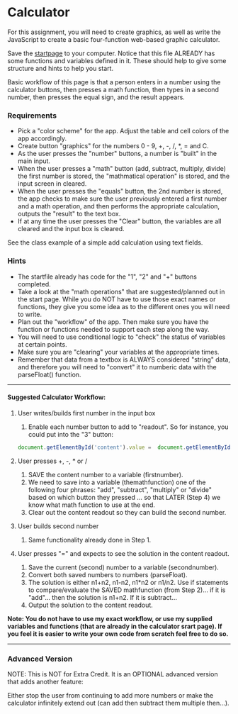 Calculator
==========

For this assignment, you will need to create graphics, as well as write the JavaScript to create a basic four-function web-based graphic calculator.

Save the [startpage](http://itpwebdev.usc.edu/starters/301/calculator_start.html) to your computer. Notice that this file ALREADY has some functions and variables defined in it. These should help to give some structure and hints to help you start. 

Basic workflow of this page is that a person enters in a number using the calculator buttons, then presses a math function, then types in a second number, then presses the equal sign, and the result appears. 

### Requirements

*	Pick a "color scheme" for the app. Adjust the table and cell colors of the app accordingly.
*	Create button "graphics" for the numbers 0 - 9, +, -, /, *, = and C.
*	As the user presses the "number" buttons, a number is "built" in the main input.
*	When the user presses a "math" button (add, subtract, multiply, divide) the first number is stored, the "mathmatical operation" is stored, and the input screen in cleared.
*	When the user presses the "equals" button, the 2nd number is stored, the app checks to make sure the user previously entered a first number and a math operation, and then performs the appropriate calculation, outputs the "result" to the text box.
*	If at any time the user presses the "Clear" button, the variables are all cleared and the input box is cleared.

See the class example of a simple add calculation using text fields. 

### Hints

*	The startfile already has code for the "1", "2" and "+" buttons completed.
*	Take a look at the "math operations" that are suggested/planned out in the start page. While you do NOT have to use those exact names or functions, they give you some idea as to the different ones you will need to write.
*	Plan out the "workflow" of the app. Then make sure you have the function or functions needed to support each step along the way.
*	You will need to use conditional logic to "check" the status of variables at certain points.
*	Make sure you are "clearing" your variables at the appropriate times.
*	Remember that data from a textbox is ALWAYS considered "string" data, and therefore you will need to "convert" it to numberic data with the parseFloat() function.

*************

#### Suggested Calculator Workflow:

1.	User writes/builds first number in the input box
	1.	Enable each number button to add to "readout". So for instance, you could put into the "3" button:
	
	```js
	document.getElementById('content').value =  document.getElementById('content').value + '3';
	```

1.	User presses +, -, * or /
	1.	SAVE the content number to a variable (firstnumber).
	2.	We need to save into a variable (themathfunction) one of the following four phrases: "add", "subtract", "multiply" or "divide" based on which button they pressed ... so that LATER (Step 4) we know what math function to use at the end.
	3.	Clear out the content readout so they can build the second number.
2.	User builds second number
	1.	Same functionality already done in Step 1.
3.	User presses "=" and expects to see the solution in the content readout.
	1.	Save the current (second) number to a variable (secondnumber).
	2.	Convert both saved numbers to numbers (parseFloat).
	3.	The solution is either n1+n2, n1-n2, n1*n2 or n1/n2. Use if statements to compare/evaluate the SAVED mathfunction (from Step 2)... if it is "add"... then the solution is n1+n2. If it is subtract...
	4.	Output the solution to the content readout.

__Note: You do not have to use my exact workflow, or use my supplied variables and functions (that are already in the calculator srart page). If you feel it is easier to write your own code from scratch feel free to do so.__

******************

### Advanced Version

NOTE: This is NOT for Extra Credit. It is an OPTIONAL advanced version that adds another feature: 

Either stop the user from continuing to add more numbers or make the calculator infinitely extend out (can add then subtract them multiple then...).  